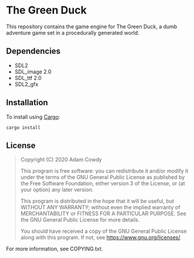# The Green Duck

This repository contains the game engine for The Green Duck, a dumb adventure game set in a procedurally generated world.

## Dependencies

- SDL2
- SDL_image 2.0
- SDL_ttf 2.0
- SDL2_gfx

## Installation

To install using [Cargo](https://doc.rust-lang.org/stable/cargo/):

```
cargo install
```

<!-- TODO: Usage -->
<!-- TODO: Contributing -->

## License

> Copyright (C) 2020 Adam Cowdy
>
> This program is free software: you can redistribute it and/or modify
> it under the terms of the GNU General Public License as published by
> the Free Software Foundation, either version 3 of the License, or
> (at your option) any later version.
>
> This program is distributed in the hope that it will be useful,
> but WITHOUT ANY WARRANTY; without even the implied warranty of
> MERCHANTABILITY or FITNESS FOR A PARTICULAR PURPOSE.  See the
> GNU General Public License for more details.
>
> You should have received a copy of the GNU General Public License
> along with this program.  If not, see <https://www.gnu.org/licenses/>.

For more information, see COPYING.txt.
